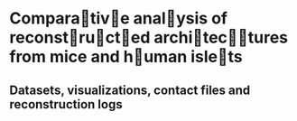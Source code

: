 # Compara􏰁tiv􏰂e anal􏰃ysis of reconst􏰁ru􏰄ct􏰁ed archi􏰁tec􏰁􏰄tures from mice and h􏰄uman isle􏰁ts
## Datasets, visualizations, contact files and reconstruction logs


